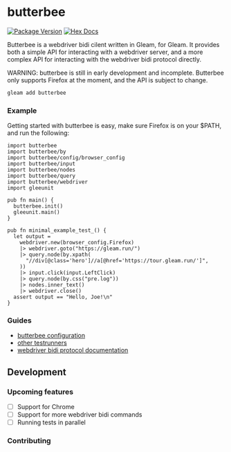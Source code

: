 # butterbee


[![Package Version](https://img.shields.io/hexpm/v/butterbee)](https://hex.pm/packages/butterbee)
[![Hex Docs](https://img.shields.io/badge/hex-docs-ffaff3)](https://hexdocs.pm/butterbee/)

Butterbee is a webdriver bidi cilent written in Gleam, for Gleam.
It provides both a simple API for interacting with a webdriver server, 
and a more complex API for interacting with the webdriver bidi protocol directly.

WARNING: butterbee is still in early development and incomplete. Butterbee only supports Firefox at the moment, and the API is subject to change.

```sh
gleam add butterbee
```

### Example

Getting started with butterbee is easy, make sure Firefox is on your $PATH, and run the following:

```gleam
import butterbee
import butterbee/by
import butterbee/config/browser_config
import butterbee/input
import butterbee/nodes
import butterbee/query
import butterbee/webdriver
import gleeunit

pub fn main() {
  butterbee.init()
  gleeunit.main()
}

pub fn minimal_example_test_() {
  let output =
    webdriver.new(browser_config.Firefox)
    |> webdriver.goto("https://gleam.run/")
    |> query.node(by.xpath(
      "//div[@class='hero']//a[@href='https://tour.gleam.run/']",
    ))
    |> input.click(input.LeftClick)
    |> query.node(by.css("pre.log"))
    |> nodes.inner_text()
    |> webdriver.close()
  assert output == "Hello, Joe!\n"
}
```

### Guides

- [butterbee configuration](https://hexdocs.pm/butterbee/config)
- [other testrunners](https://hexdocs.pm/butterbee/test-runners)
- [webdriver bidi protocol documentation](https://w3c.github.io/webdriver-bidi/)


## Development

### Upcoming features

- [ ] Support for Chrome
- [ ] Support for more webdriver bidi commands
- [ ] Running tests in parallel

### Contributing
